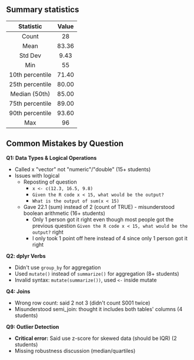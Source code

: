 ## Summary statistics


| Statistic | Value |
|:---------:|:-----:|
| Count | 28 |
| Mean | 83.36 |
| Std Dev | 9.43 |
| Min | 55 |
| 10th percentile | 71.40 |
| 25th percentile | 80.00 |
| Median (50th) | 85.00 |
| 75th percentile | 89.00 |
| 90th percentile | 93.60 |
| Max | 96 |




## Common Mistakes by Question

**Q1: Data Types & Logical Operations**

- Called x "vector" not "numeric"/"double" (15+ students)
- Issues with logical 
    - Reposting of question
      - `x <- c(12.3, 16.5, 9.8)`
      - `Given the R code x < 15, what would be the output?`
      - `What is the output of sum(x < 15)`
    - Gave 22.1 (sum) instead of 2 (count of TRUE) - misunderstood boolean arithmetic (16+ students)
        - Only 1 person got it right even though most people got the previous question `Given the R code x < 15, what would be the output?` right
        - I only took 1 point off here instead of 4 since only 1 person got it right

**Q2: dplyr Verbs**

- Didn't use `group_by` for aggregation
- Used `mutate()` instead of `summarize()` for aggregation (8+ students)
- Invalid syntax: `mutate(summarize())`, used `<-` inside mutate

**Q4: Joins**

- Wrong row count: said 2 not 3 (didn't count S001 twice)
- Misunderstood semi_join: thought it includes both tables' columns (4 students)

**Q9: Outlier Detection**

- **Critical error:** Said use z-score for skewed data (should be IQR) (2 students)
- Missing robustness discussion (median/quartiles)
